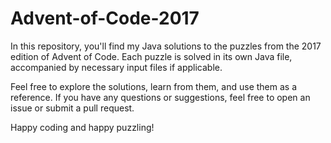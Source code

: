 # Advent-of-Code-2017

In this repository, you'll find my Java solutions to the puzzles from the 2017 edition of Advent of Code. Each puzzle is solved in its own Java file, accompanied by necessary input files if applicable.

Feel free to explore the solutions, learn from them, and use them as a reference. If you have any questions or suggestions, feel free to open an issue or submit a pull request.

Happy coding and happy puzzling!
